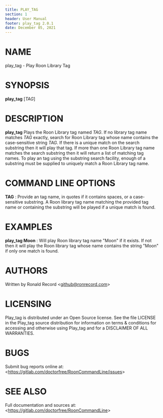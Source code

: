 ```yaml
---
title: PLAY_TAG
section: 1
header: User Manual
footer: play_tag 2.0.1
date: December 05, 2021
---
```

# NAME
play_tag - Play Roon Library Tag

# SYNOPSIS
**play_tag** [*TAG*]

# DESCRIPTION
**play_tag** Plays the Roon Library tag named *TAG*. If no library tag name matches *TAG* exactly, search for Roon Library tag whose name contains the case-sensitive string *TAG*. If there is a unique match on the search substring then it will play that tag. If more than one Roon Library tag name matches the search substring then it will return a list of matching tag names. To play an tag using the substring search facility, enough of a substring must be supplied to uniquely match a Roon Library tag name.

# COMMAND LINE OPTIONS
**TAG**
:    Provide an tag name, in quotes if it contains spaces, or a case-sensitive substring. A Roon library tag name matching the provided tag name or containing the substring will be played if a unique match is found.

# EXAMPLES
**play_tag Moon**
:    Will play Roon library tag name "Moon" if it exists. If not then it will play the Roon library tag whose name contains the string "Moon" if only one match is found.

# AUTHORS
Written by Ronald Record &lt;github@ronrecord.com&gt;

# LICENSING
Play_tag is distributed under an Open Source license.
See the file LICENSE in the Play_tag source distribution
for information on terms &amp; conditions for accessing and
otherwise using Play_tag and for a DISCLAIMER OF ALL WARRANTIES.

# BUGS
Submit bug reports online at: &lt;https://gitlab.com/doctorfree/RoonCommandLine/issues&gt;

# SEE ALSO
Full documentation and sources at: &lt;https://gitlab.com/doctorfree/RoonCommandLine&gt;

